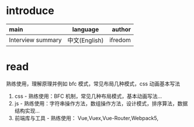 # introduce

| main              |   language    |  author |
| :---------------- | :-----------: | ------: |
| Interview summary | 中文(English) | ifredom |

# read

熟练使用，理解原理并例如 bfc 模式，常见布局几种模式，css 动画基本写法

1. css - 熟练使用：BFC 机制，常见几种布局模式，基本动画写法...
2. js - 熟练使用：字符串操作方法，数组操作方法，设计模式，排序算法，数据结构实现...
3. 前端库与工具 - 熟练使用： Vue,Vuex,Vue-Router,Webpack5,
